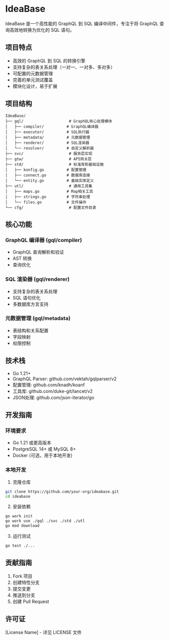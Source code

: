 # IdeaBase

IdeaBase 是一个高性能的 GraphQL 到 SQL 编译中间件，专注于将 GraphQL 查询高效地转换为优化的 SQL 语句。

## 项目特点

- 高效的 GraphQL 到 SQL 的转换引擎
- 支持复杂的表关系处理（一对一、一对多、多对多）
- 可配置的元数据管理
- 完善的单元测试覆盖
- 模块化设计，易于扩展

## 项目结构

```
IdeaBase/
├── gql/                    # GraphQL核心处理模块
│   ├── compiler/          # GraphQL编译器
│   ├── executor/          # SQL执行器
│   ├── metadata/          # 元数据管理
│   ├── renderer/          # SQL渲染器
│   └── resolver/          # 自定义解析器
├── svc/                    # 服务层实现
├── gtw/                    # API网关层
├── std/                    # 标准库和基础设施
│   ├── konfig.go          # 配置管理
│   ├── connect.go         # 数据库连接
│   └── entity.go          # 基础实体定义
├── utl/                    # 通用工具集
│   ├── maps.go            # Map相关工具
│   ├── strings.go         # 字符串处理
│   └── files.go           # 文件操作
└── cfg/                    # 配置文件目录
```

## 核心功能

### GraphQL 编译器 (gql/compiler)
- GraphQL 查询解析和验证
- AST 转换
- 查询优化

### SQL 渲染器 (gql/renderer)
- 支持复杂的表关系处理
- SQL 语句优化
- 多数据库方言支持

### 元数据管理 (gql/metadata)
- 表结构和关系配置
- 字段映射
- 权限控制

## 技术栈

- Go 1.21+
- GraphQL Parser: github.com/vektah/gqlparser/v2
- 配置管理: github.com/knadh/koanf
- 工具库: github.com/duke-git/lancet/v2
- JSON处理: github.com/json-iterator/go

## 开发指南

### 环境要求

- Go 1.21 或更高版本
- PostgreSQL 14+ 或 MySQL 8+
- Docker (可选，用于本地开发)

### 本地开发

1. 克隆仓库
```bash
git clone https://github.com/your-org/ideabase.git
cd ideabase
```

2. 安装依赖
```bash
go work init
go work use ./gql ./svc ./std ./utl
go mod download
```

3. 运行测试
```bash
go test ./...
```

## 贡献指南

1. Fork 项目
2. 创建特性分支
3. 提交变更
4. 推送到分支
5. 创建 Pull Request

## 许可证

[License Name] - 详见 LICENSE 文件